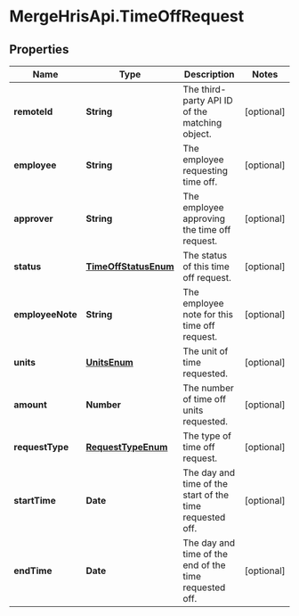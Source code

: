 # MergeHrisApi.TimeOffRequest

## Properties

Name | Type | Description | Notes
------------ | ------------- | ------------- | -------------
**remoteId** | **String** | The third-party API ID of the matching object. | [optional] 
**employee** | **String** | The employee requesting time off. | [optional] 
**approver** | **String** | The employee approving the time off request. | [optional] 
**status** | [**TimeOffStatusEnum**](TimeOffStatusEnum.md) | The status of this time off request. | [optional] 
**employeeNote** | **String** | The employee note for this time off request. | [optional] 
**units** | [**UnitsEnum**](UnitsEnum.md) | The unit of time requested. | [optional] 
**amount** | **Number** | The number of time off units requested. | [optional] 
**requestType** | [**RequestTypeEnum**](RequestTypeEnum.md) | The type of time off request. | [optional] 
**startTime** | **Date** | The day and time of the start of the time requested off. | [optional] 
**endTime** | **Date** | The day and time of the end of the time requested off. | [optional] 


